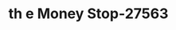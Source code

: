 ---
f_zip-code: 98532
f_state-code: WA
title: th e Money Stop-27563
f_phone: 360-736-1660
f_city-only: Chehalis
f_address: 67 Sw Cascade Ave Chehalis
f_location-unique-id: '27563'
slug: th-e-money-stop-27563
updated-on: '2024-05-30T13:46:58.046Z'
created-on: '2024-05-30T13:36:59.803Z'
published-on: '2024-05-30T13:54:32.469Z'
f_city-state: cms/city/chehalis-wa.md
f_company: cms/company/th-e-money-stop.md
f_state: cms/state/washington.md
layout: '[payday-loan].html'
tags: payday-loan
---